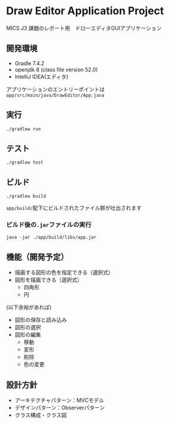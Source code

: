 # Draw Editor Application Project

MICS J3 課題のレポート用　ドローエディタGUIアプリケーション

## 開発環境
- Gradle 7.4.2
- openjdk 8 (class file version 52.0)
- IntelliJ IDEA(エディタ)

アプリケーションのエントリーポイントは`app/src/main/java/DrawEditor/App.java`

## 実行
```shell
./gradlew run
```

## テスト
```shell
./gradlew test 
```

## ビルド
```shell
./gradlew build 
```
`app/build/`配下にビルドされたファイル群が吐出されます

### ビルド後の`.jar`ファイルの実行
```shell
java -jar ./app/build/libs/app.jar
```

## 機能（開発予定）
- 描画する図形の色を指定できる（選択式）
- 図形を描画できる（選択式）
  - 四角形
  - 円

(以下余裕があれば)
- 図形の保存と読み込み
- 図形の選択
- 図形の編集
  - 移動
  - 変形
  - 削除
  - 色の変更

## 設計方針
- アーキテクチャパターン：MVCモデル
- デザインパターン：Observerパターン
- クラス構成・クラス図
